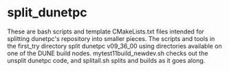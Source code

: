 # split_dunetpc

These are bash scripts and template CMakeLists.txt files intended
for splitting dunetpc's repository into smaller pieces.
The scripts and tools in the first_try directory split
dunetpc v09_36_00 using directories available on one of the DUNE
build nodes.  mytest11build_newdev.sh checks out the unsplit
dunetpc code, and splitall.sh splits and builds as it goes along.


